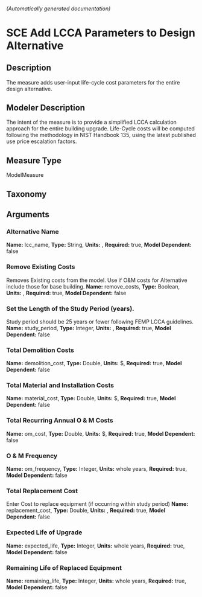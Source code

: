 

###### (Automatically generated documentation)

# SCE Add LCCA Parameters to Design Alternative

## Description
The measure adds user-input life-cycle cost parameters for the entire design alternative.

## Modeler Description
The intent of the measure is to provide a simplified LCCA calculation approach for the entire building upgrade. Life-Cycle costs will be computed following the methodology in NIST Handbook 135, using the latest published use price escalation factors.

## Measure Type
ModelMeasure

## Taxonomy


## Arguments


### Alternative Name

**Name:** lcc_name,
**Type:** String,
**Units:** ,
**Required:** true,
**Model Dependent:** false


### Remove Existing Costs
Removes Existing costs from the model. Use if O&M costs for Alternative include those for base building.
**Name:** remove_costs,
**Type:** Boolean,
**Units:** ,
**Required:** true,
**Model Dependent:** false


### Set the Length of the Study Period (years).
Study period should be 25 years or fewer following FEMP LCCA guidelines.
**Name:** study_period,
**Type:** Integer,
**Units:** ,
**Required:** true,
**Model Dependent:** false


### Total Demolition Costs

**Name:** demolition_cost,
**Type:** Double,
**Units:** $,
**Required:** true,
**Model Dependent:** false


### Total Material and Installation Costs

**Name:** material_cost,
**Type:** Double,
**Units:** $,
**Required:** true,
**Model Dependent:** false


### Total Recurring Annual O & M Costs

**Name:** om_cost,
**Type:** Double,
**Units:** $,
**Required:** true,
**Model Dependent:** false


### O & M Frequency

**Name:** om_frequency,
**Type:** Integer,
**Units:** whole years,
**Required:** true,
**Model Dependent:** false


### Total Replacement Cost
Enter Cost to replace equipment (if occurring within study period)
**Name:** replacement_cost,
**Type:** Double,
**Units:** ,
**Required:** true,
**Model Dependent:** false


### Expected Life of Upgrade

**Name:** expected_life,
**Type:** Integer,
**Units:** whole years,
**Required:** true,
**Model Dependent:** false


### Remaining Life of Replaced Equipment

**Name:** remaining_life,
**Type:** Integer,
**Units:** whole years,
**Required:** true,
**Model Dependent:** false






